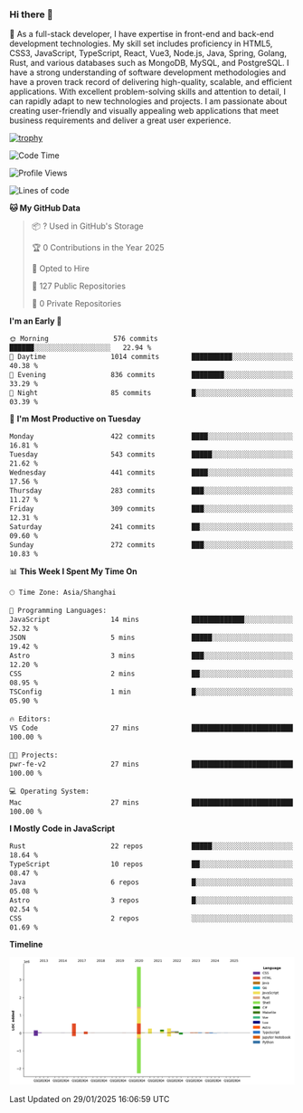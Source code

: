 ### Hi there 👋

🌱 As a full-stack developer, I have expertise in front-end and back-end development technologies. My skill set includes proficiency in HTML5, CSS3, JavaScript, TypeScript, React, Vue3, Node.js, Java, Spring, Golang, Rust, and various databases such as MongoDB, MySQL, and PostgreSQL. I have a strong understanding of software development methodologies and have a proven track record of delivering high-quality, scalable, and efficient applications. With excellent problem-solving skills and attention to detail, I can rapidly adapt to new technologies and projects. I am passionate about creating user-friendly and visually appealing web applications that meet business requirements and deliver a great user experience.

[![trophy](https://github-profile-trophy.vercel.app/?username=elton&rank=SECRET,SSS,SS,S,AAA,AA,A&theme=onedark&no-frame=true&margin-w=10)](https://github.com/ryo-ma/github-profile-trophy)

<!--START_SECTION:waka-->
![Code Time](http://img.shields.io/badge/Code%20Time-1%2C427%20hrs%209%20mins-blue)

![Profile Views](http://img.shields.io/badge/Profile%20Views-0-blue)

![Lines of code](https://img.shields.io/badge/From%20Hello%20World%20I%27ve%20Written-5.6%20million%20lines%20of%20code-blue)

**🐱 My GitHub Data** 

> 📦 ? Used in GitHub's Storage 
 > 
> 🏆 0 Contributions in the Year 2025
 > 
> 💼 Opted to Hire
 > 
> 📜 127 Public Repositories 
 > 
> 🔑 0 Private Repositories 
 > 
**I'm an Early 🐤** 

```text
🌞 Morning                576 commits         ██████░░░░░░░░░░░░░░░░░░░   22.94 % 
🌆 Daytime                1014 commits        ██████████░░░░░░░░░░░░░░░   40.38 % 
🌃 Evening                836 commits         ████████░░░░░░░░░░░░░░░░░   33.29 % 
🌙 Night                  85 commits          █░░░░░░░░░░░░░░░░░░░░░░░░   03.39 % 
```
📅 **I'm Most Productive on Tuesday** 

```text
Monday                   422 commits         ████░░░░░░░░░░░░░░░░░░░░░   16.81 % 
Tuesday                  543 commits         █████░░░░░░░░░░░░░░░░░░░░   21.62 % 
Wednesday                441 commits         ████░░░░░░░░░░░░░░░░░░░░░   17.56 % 
Thursday                 283 commits         ███░░░░░░░░░░░░░░░░░░░░░░   11.27 % 
Friday                   309 commits         ███░░░░░░░░░░░░░░░░░░░░░░   12.31 % 
Saturday                 241 commits         ██░░░░░░░░░░░░░░░░░░░░░░░   09.60 % 
Sunday                   272 commits         ███░░░░░░░░░░░░░░░░░░░░░░   10.83 % 
```


📊 **This Week I Spent My Time On** 

```text
🕑︎ Time Zone: Asia/Shanghai

💬 Programming Languages: 
JavaScript               14 mins             █████████████░░░░░░░░░░░░   52.32 % 
JSON                     5 mins              █████░░░░░░░░░░░░░░░░░░░░   19.42 % 
Astro                    3 mins              ███░░░░░░░░░░░░░░░░░░░░░░   12.20 % 
CSS                      2 mins              ██░░░░░░░░░░░░░░░░░░░░░░░   08.95 % 
TSConfig                 1 min               █░░░░░░░░░░░░░░░░░░░░░░░░   05.90 % 

🔥 Editors: 
VS Code                  27 mins             █████████████████████████   100.00 % 

🐱‍💻 Projects: 
pwr-fe-v2                27 mins             █████████████████████████   100.00 % 

💻 Operating System: 
Mac                      27 mins             █████████████████████████   100.00 % 
```

**I Mostly Code in JavaScript** 

```text
Rust                     22 repos            █████░░░░░░░░░░░░░░░░░░░░   18.64 % 
TypeScript               10 repos            ██░░░░░░░░░░░░░░░░░░░░░░░   08.47 % 
Java                     6 repos             █░░░░░░░░░░░░░░░░░░░░░░░░   05.08 % 
Astro                    3 repos             █░░░░░░░░░░░░░░░░░░░░░░░░   02.54 % 
CSS                      2 repos             ░░░░░░░░░░░░░░░░░░░░░░░░░   01.69 % 
```



**Timeline**

![Lines of Code chart](https://raw.githubusercontent.com/elton/elton/main/assets/bar_graph.png)


 Last Updated on 29/01/2025 16:06:59 UTC
<!--END_SECTION:waka-->

<!--
**elton/elton** is a ✨ _special_ ✨ repository because its `README.md` (this file) appears on your GitHub profile.

Here are some ideas to get you started:

- 🔭 I’m currently working on ...
- 🌱 I’m currently learning ...
- 👯 I’m looking to collaborate on ...
- 🤔 I’m looking for help with ...
- 💬 Ask me about ...
- 📫 How to reach me: ...
- 😄 Pronouns: ...
- ⚡ Fun fact: ...
-->
